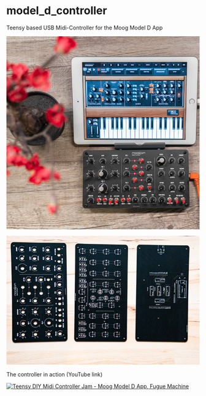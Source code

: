 # model_d_controller
Teensy based USB Midi-Controller for the Moog Model D App

![maasijam model d midi controller](Images/maasijam_model_d_controller.jpg)

![maasijam model d midi controller PCBs](Images/maasijam_model_d_controller_pcbs.jpg
)

The controller in action (YouTube link)

[![Teensy DIY Midi Controller Jam - Moog Model D App, Fugue Machine](https://img.youtube.com/vi/qR_zFrnvdvk/0.jpg)](https://www.youtube.com/watch?v=qR_zFrnvdvk)

